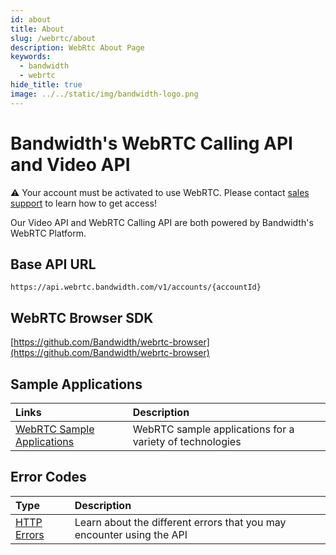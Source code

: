 ```yaml
---
id: about
title: About
slug: /webrtc/about
description: WebRtc About Page
keywords:
  - bandwidth
  - webrtc
hide_title: true
image: ../../static/img/bandwidth-logo.png
---
```

# Bandwidth's WebRTC Calling API and Video API

⚠️ Your account must be activated to use WebRTC. Please contact [sales support](https://www.bandwidth.com/talk-to-an-expert/) to learn how to get access!

Our Video API and WebRTC Calling API are both powered by Bandwidth's WebRTC Platform.

## Base API URL

`https://api.webrtc.bandwidth.com/v1/accounts/{accountId}`

## WebRTC Browser SDK

[https://github.com/Bandwidth/webrtc-browser](https://github.com/Bandwidth/webrtc-browser)

## Sample Applications
| Links | Description |
| :---- | :---- |
| [WebRTC Sample Applications](https://github.com/search?q=topic%3Awebrtc+org%3ABandwidth-Samples) | WebRTC sample applications for a variety of technologies |

## Error Codes

| Type                     | Description                                                           |
| :----------------------- | :-------------------------------------------------------------------- |
| [HTTP Errors](errors.md) | Learn about the different errors that you may encounter using the API |
